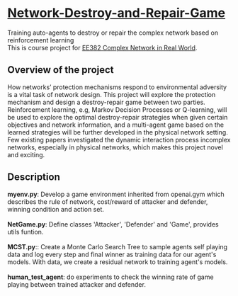 # [Network-Destroy-and-Repair-Game](https://drive.google.com/file/d/1eBTJ-DKfCF_z8ZjQzMImO99z4dqZC8Ah/view?usp=sharing)
Training auto-agents to destroy or repair the complex network based on reinforcement learning<br>
This is course project for [EE382 Complex Network in Real World](https://drive.google.com/file/d/1HydBfSnyvJAxpsKcDcdSa6OlQfjouy_7/view?usp=sharing). 

## Overview of the project
How networks’ protection mechanisms respond to environmental adversity is a vital task of network design. This project will explore the protection mechanism and design a
destroy-repair game between two parties. Reinforcement learning, e.g, Markov Decision Processes or Q-learning, will be used to explore the optimal destroy-repair strategies when given certain objectives and network information, and a multi-agent game based on the learned strategies will be further developed in the physical network setting. Few existing papers investigated the dynamic interaction process incomplex networks, especially in physical networks, which makes this project novel and exciting.

## Description
**myenv.py**: Develop a game environment inherited from openai.gym which describes the rule of network, cost/reward of attacker and defender, winning condition and action set.<br><br>
**NetGame.py**: Define classes 'Attacker', 'Defender' and 'Game', provides utils funtion.<br><br>
**MCST.py**:: Create a Monte Carlo Search Tree to sample agents self playing data and log every step and final winner as training data for our agent's models. With data, we create a residual network to training agent's models.<br><br>
**human_test_agent**: do experiments to check the winning rate of game playing between trained attacker and defender.<br><br>
